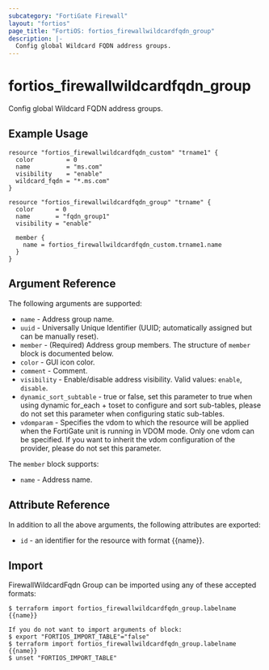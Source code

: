 ```yaml
---
subcategory: "FortiGate Firewall"
layout: "fortios"
page_title: "FortiOS: fortios_firewallwildcardfqdn_group"
description: |-
  Config global Wildcard FQDN address groups.
---
```


# fortios_firewallwildcardfqdn_group
Config global Wildcard FQDN address groups.

## Example Usage

```hcl
resource "fortios_firewallwildcardfqdn_custom" "trname1" {
  color         = 0
  name          = "ms.com"
  visibility    = "enable"
  wildcard_fqdn = "*.ms.com"
}

resource "fortios_firewallwildcardfqdn_group" "trname" {
  color      = 0
  name       = "fqdn_group1"
  visibility = "enable"

  member {
    name = fortios_firewallwildcardfqdn_custom.trname1.name
  }
}
```

## Argument Reference

The following arguments are supported:

* `name` - Address group name.
* `uuid` - Universally Unique Identifier (UUID; automatically assigned but can be manually reset).
* `member` - (Required) Address group members. The structure of `member` block is documented below.
* `color` - GUI icon color.
* `comment` - Comment.
* `visibility` - Enable/disable address visibility. Valid values: `enable`, `disable`.
* `dynamic_sort_subtable` - true or false, set this parameter to true when using dynamic for_each + toset to configure and sort sub-tables, please do not set this parameter when configuring static sub-tables.
* `vdomparam` - Specifies the vdom to which the resource will be applied when the FortiGate unit is running in VDOM mode. Only one vdom can be specified. If you want to inherit the vdom configuration of the provider, please do not set this parameter.

The `member` block supports:

* `name` - Address name.


## Attribute Reference

In addition to all the above arguments, the following attributes are exported:
* `id` - an identifier for the resource with format {{name}}.

## Import

FirewallWildcardFqdn Group can be imported using any of these accepted formats:
```
$ terraform import fortios_firewallwildcardfqdn_group.labelname {{name}}

If you do not want to import arguments of block:
$ export "FORTIOS_IMPORT_TABLE"="false"
$ terraform import fortios_firewallwildcardfqdn_group.labelname {{name}}
$ unset "FORTIOS_IMPORT_TABLE"
```
